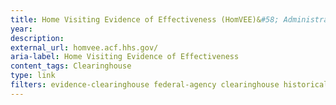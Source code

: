 ```yaml
---
title: Home Visiting Evidence of Effectiveness (HomVEE)&#58; Administration for Children and Families, U.S. Department of Health and Human Services
year: 
description: 
external_url: homvee.acf.hhs.gov/
aria-label: Home Visiting Evidence of Effectiveness
content_tags: Clearinghouse
type: link
filters: evidence-clearinghouse federal-agency clearinghouse historical
---
```

